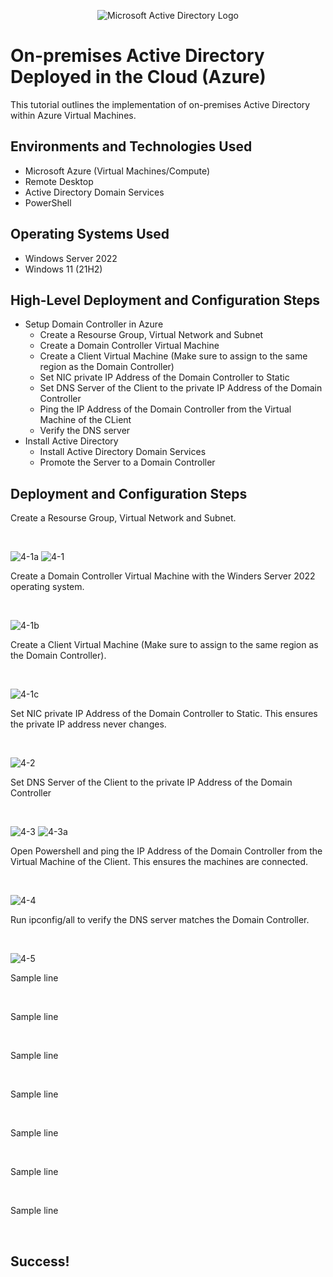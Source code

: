 <p align="center">
<img src="https://i.imgur.com/pU5A58S.png" alt="Microsoft Active Directory Logo"/>
</p>

<h1>On-premises Active Directory Deployed in the Cloud (Azure)</h1>
This tutorial outlines the implementation of on-premises Active Directory within Azure Virtual Machines.<br />


<h2>Environments and Technologies Used</h2>

- Microsoft Azure (Virtual Machines/Compute)
- Remote Desktop
- Active Directory Domain Services
- PowerShell

<h2>Operating Systems Used </h2>

- Windows Server 2022
- Windows 11 (21H2)

<h2>High-Level Deployment and Configuration Steps</h2>

- Setup Domain Controller in Azure
  - Create a Resourse Group, Virtual Network and Subnet
  - Create a Domain Controller Virtual Machine
  - Create a Client Virtual Machine (Make sure to assign to the same region as the Domain Controller) 
  - Set NIC private IP Address of the Domain Controller to Static
  - Set DNS Server of the Client to the private IP Address of the Domain Controller
  - Ping the IP Address of the Domain Controller from the Virtual Machine of the CLient
  - Verify the DNS server
- Install Active Directory
  - Install Active Directory Domain Services
  - Promote the Server to a Domain Controller

<h2>Deployment and Configuration Steps</h2>


<p>
Create a Resourse Group, Virtual Network and Subnet.
</p>
<br />


![4-1a](https://github.com/user-attachments/assets/d1086edd-4957-4def-8ab3-9710f653a009)
![4-1](https://github.com/user-attachments/assets/449425f9-4e98-48f5-8cc0-fc1778b4bb81)


<p>
Create a Domain Controller Virtual Machine with the Winders Server 2022 operating system.
</p>
<br />


![4-1b](https://github.com/user-attachments/assets/3db79072-1976-4b01-bbde-e65b9f0a2db2)


<p>
Create a Client Virtual Machine (Make sure to assign to the same region as the Domain Controller).
</p>
<br />


![4-1c](https://github.com/user-attachments/assets/dfa28b68-a930-4acf-a5c1-b5c840d1bef8)


<p>
Set NIC private IP Address of the Domain Controller to Static. This ensures the private IP address never changes. 
</p>
<br />


![4-2](https://github.com/user-attachments/assets/5ec259b3-892e-49b7-8394-ded6a4c86d23)

<p>
Set DNS Server of the Client to the private IP Address of the Domain Controller
</p>
<br />


![4-3](https://github.com/user-attachments/assets/8d8f5256-58e3-4f37-82ea-eaf83a7d7050)
![4-3a](https://github.com/user-attachments/assets/d99a8047-bdb7-4306-97ed-753e6b3e7732)


<p>
Open Powershell and ping the IP Address of the Domain Controller from the Virtual Machine of the Client. This ensures the machines are connected. 
</p>
<br />


![4-4](https://github.com/user-attachments/assets/e54ca6da-6981-4f0c-a99e-489836c3509c)


<p>
Run ipconfig/all to verify the DNS server matches the Domain Controller.
</p>
<br />


![4-5](https://github.com/user-attachments/assets/078a55bc-c4f1-482f-9e2f-57efdfb2e6b7)


<p>
Sample line
</p>
<br />


<p>
Sample line
</p>
<br />


<p>
Sample line
</p>
<br />


<p>
Sample line
</p>
<br />


<p>
Sample line
</p>
<br />


<p>
Sample line
</p>
<br />


<p>
Sample line
</p>
<br />


<h2>Success!</h2>
